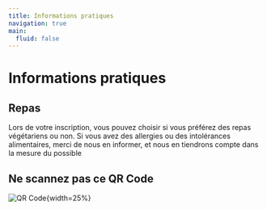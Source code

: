 ```yaml
---
title: Informations pratiques
navigation: true
main:
  fluid: false
---
```

# Informations pratiques

## Repas

Lors de votre inscription, vous pouvez choisir si vous préférez des repas végétariens ou non. Si vous avez des allergies ou des intolérances alimentaires, merci de nous en informer, et nous en tiendrons compte dans la mesure du possible

## Ne scannez pas ce QR Code

![QR Code](/secret-qr.png){width=25%}